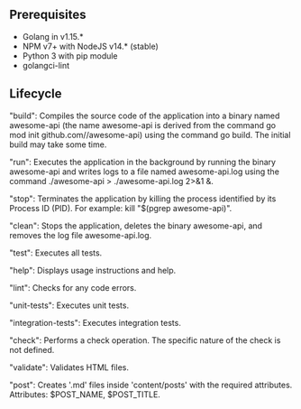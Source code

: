 ## Prerequisites

- Golang in v1.15.*
- NPM v7+ with NodeJS v14.* (stable)
- Python 3 with pip module
- golangci-lint

## Lifecycle

"build": Compiles the source code of the application into a binary named awesome-api (the name awesome-api is derived from the command go mod init github.com/<your GitHub handle>/awesome-api) using the command go build. The initial build may take some time.

"run": Executes the application in the background by running the binary awesome-api and writes logs to a file named awesome-api.log using the command ./awesome-api > ./awesome-api.log 2>&1 &.

"stop": Terminates the application by killing the process identified by its Process ID (PID). For example: kill "$(pgrep awesome-api)".

"clean": Stops the application, deletes the binary awesome-api, and removes the log file awesome-api.log.

"test": Executes all tests.

"help": Displays usage instructions and help.

"lint": Checks for any code errors.

"unit-tests": Executes unit tests.

"integration-tests": Executes integration tests.

"check": Performs a check operation. The specific nature of the check is not defined.

"validate": Validates HTML files.

"post": Creates '.md' files inside 'content/posts' with the required attributes. Attributes: $POST_NAME, $POST_TITLE.